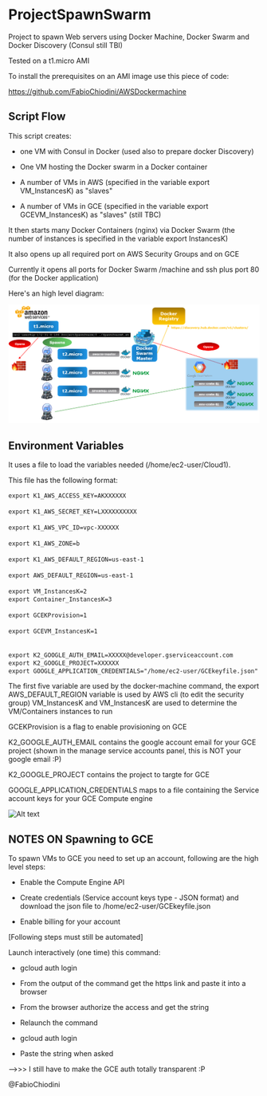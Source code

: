 # ProjectSpawnSwarm
Project to spawn Web servers using Docker Machine, Docker Swarm and Docker Discovery (Consul still TBI)

Tested on a t1.micro AMI

To install the prerequisites on an AMI image use this piece of code:

https://github.com/FabioChiodini/AWSDockermachine

## Script Flow

This script creates:

- one VM with Consul in Docker (used also to prepare docker Discovery)

- One VM hosting the Docker swarm in a Docker container

- A number of VMs in AWS (specified in the variable export VM_InstancesK) as "slaves"

- A number of VMs in GCE (specified in the variable export GCEVM_InstancesK) as "slaves" (still TBC) 


It then starts many Docker Containers (nginx) via Docker Swarm (the number of instances is specified in the variable export InstancesK)

It also opens up all required port on AWS Security Groups and on GCE

Currently it opens all ports for Docker Swarm /machine and ssh plus port 80 (for the Docker application)

Here's an high level diagram: 

![Alt text](SpawnKOverview.png "SpawnKOverview")

## Environment Variables

It uses a file to load the variables needed (/home/ec2-user/Cloud1).

This file has the following format:

```
export K1_AWS_ACCESS_KEY=AKXXXXXX

export K1_AWS_SECRET_KEY=LXXXXXXXXXX

export K1_AWS_VPC_ID=vpc-XXXXXX

export K1_AWS_ZONE=b

export K1_AWS_DEFAULT_REGION=us-east-1

export AWS_DEFAULT_REGION=us-east-1

export VM_InstancesK=2
export Container_InstancesK=3

export GCEKProvision=1

export GCEVM_InstancesK=1


export K2_GOOGLE_AUTH_EMAIL=XXXXX@developer.gserviceaccount.com
export K2_GOOGLE_PROJECT=XXXXXX
export GOOGLE_APPLICATION_CREDENTIALS="/home/ec2-user/GCEkeyfile.json"
```

The first five variable are used by the docker-machine command, the export AWS_DEFAULT_REGION variable is used by AWS cli (to edit the security group) VM_InstancesK and VM_InstancesK are used to determine the VM/Containers instances to run

GCEKProvision is a flag to enable provisioning on GCE

K2_GOOGLE_AUTH_EMAIL contains the google account email for your GCE project (shown in the manage service accounts panel, this is NOT your google email :P)

K2_GOOGLE_PROJECT contains the project to targte for GCE

GOOGLE_APPLICATION_CREDENTIALS maps to a file containing the Service account keys for your GCE Compute engine

![Alt text](Cloud1File.png "Cloud1File")


## NOTES ON Spawning to GCE

To spawn VMs to GCE you need to set up an account, following are the high level steps:

- Enable the Compute Engine API

- Create credentials (Service account keys type - JSON format) and download the json file to /home/ec2-user/GCEkeyfile.json

- Enable billing for your account

[Following steps must still be automated]

Launch interactively (one time) this command:

- gcloud auth login

- From the output of the command get the https link and paste it into a browser

- From the browser authorize the access and get the string

- Relaunch the command

- gcloud auth login

- Paste the string when asked

-->>> I still have to make the GCE auth totally transparent :P


@FabioChiodini

